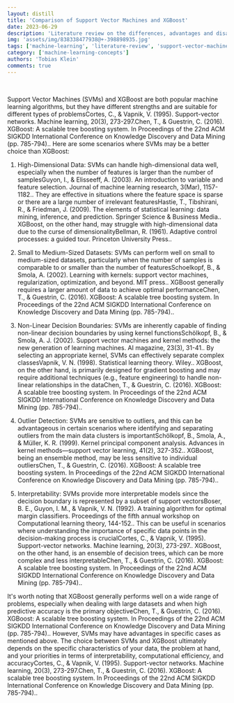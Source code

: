 ```yaml
---
layout: distill
title: 'Comparison of Support Vector Machines and XGBoost'
date: 2023-06-29
description: 'Literature review on the differences, advantages and disadvantages of the two models'
img: 'assets/img/838338477938@+-398898935.jpg'
tags: ['machine-learning', 'literature-review', 'support-vector-machine', 'xgboost', 'comparison']
category: ['machine-learning-concepts']
authors: 'Tobias Klein'
comments: true
---
```

<br>

Support Vector Machines (SVMs) and XGBoost are both popular machine learning algorithms, but they have different strengths and are suitable for different types of problems<d-footnote>Cortes, C., & Vapnik, V. (1995). Support-vector networks. Machine learning, 20(3), 273-297.</d-footnote><d-footnote>Chen, T., & Guestrin, C. (2016). XGBoost: A scalable tree boosting system. In Proceedings of the 22nd ACM SIGKDD International Conference on Knowledge Discovery and Data Mining (pp. 785-794).</d-footnote>. Here are some scenarios where SVMs may be a better choice than XGBoost:

1. High-Dimensional Data: SVMs can handle high-dimensional data well, especially when the number of features is larger than the number of samples<d-footnote>Guyon, I., & Elisseeff, A. (2003). An introduction to variable and feature selection. Journal of machine learning research, 3(Mar), 1157-1182.</d-footnote>. They are effective in situations where the feature space is sparse or there are a large number of irrelevant features<d-footnote>Hastie, T., Tibshirani, R., & Friedman, J. (2009). The elements of statistical learning: data mining, inference, and prediction. Springer Science & Business Media.</d-footnote>. XGBoost, on the other hand, may struggle with high-dimensional data due to the curse of dimensionality<d-footnote>Bellman, R. (1961). Adaptive control processes: a guided tour. Princeton University Press.</d-footnote>.

2. Small to Medium-Sized Datasets: SVMs can perform well on small to medium-sized datasets, particularly when the number of samples is comparable to or smaller than the number of features<d-footnote>Schoelkopf, B., & Smola, A. (2002). Learning with kernels: support vector machines, regularization, optimization, and beyond. MIT press.</d-footnote>. XGBoost generally requires a larger amount of data to achieve optimal performance<d-footnote>Chen, T., & Guestrin, C. (2016). XGBoost: A scalable tree boosting system. In Proceedings of the 22nd ACM SIGKDD International Conference on Knowledge Discovery and Data Mining (pp. 785-794).</d-footnote>.

3. Non-Linear Decision Boundaries: SVMs are inherently capable of finding non-linear decision boundaries by using kernel functions<d-footnote>Schölkopf, B., & Smola, A. J. (2002). Support vector machines and kernel methods: the new generation of learning machines. AI magazine, 23(3), 31-41.</d-footnote>. By selecting an appropriate kernel, SVMs can effectively separate complex classes<d-footnote>Vapnik, V. N. (1998). Statistical learning theory. Wiley.</d-footnote>. XGBoost, on the other hand, is primarily designed for gradient boosting and may require additional techniques (e.g., feature engineering) to handle non-linear relationships in the data<d-footnote>Chen, T., & Guestrin, C. (2016). XGBoost: A scalable tree boosting system. In Proceedings of the 22nd ACM SIGKDD International Conference on Knowledge Discovery and Data Mining (pp. 785-794).</d-footnote>.

4. Outlier Detection: SVMs are sensitive to outliers, and this can be advantageous in certain scenarios where identifying and separating outliers from the main data clusters is important<d-footnote>Schölkopf, B., Smola, A., & Müller, K. R. (1999). Kernel principal component analysis. Advances in kernel methods—support vector learning, 41(2), 327-352.</d-footnote>. XGBoost, being an ensemble method, may be less sensitive to individual outliers<d-footnote>Chen, T., & Guestrin, C. (2016). XGBoost: A scalable tree boosting system. In Proceedings of the 22nd ACM SIGKDD International Conference on Knowledge Discovery and Data Mining (pp. 785-794).</d-footnote>.

5. Interpretability: SVMs provide more interpretable models since the decision boundary is represented by a subset of support vectors<d-footnote>Boser, B. E., Guyon, I. M., & Vapnik, V. N. (1992). A training algorithm for optimal margin classifiers. Proceedings of the fifth annual workshop on Computational learning theory, 144-152.</d-footnote>. This can be useful in scenarios where understanding the importance of specific data points in the decision-making process is crucial<d-footnote>Cortes, C., & Vapnik, V. (1995). Support-vector networks. Machine learning, 20(3), 273-297.</d-footnote>. XGBoost, on the other hand, is an ensemble of decision trees, which can be more complex and less interpretable<d-footnote>Chen, T., & Guestrin, C. (2016). XGBoost: A scalable tree boosting system. In Proceedings of the 22nd ACM SIGKDD International Conference on Knowledge Discovery and Data Mining (pp. 785-794).</d-footnote>.

It's worth noting that XGBoost generally performs well on a wide range of problems, especially when dealing with large datasets and when high predictive accuracy is the primary objective<d-footnote>Chen, T., & Guestrin, C. (2016). XGBoost: A scalable tree boosting system. In Proceedings of the 22nd ACM SIGKDD International Conference on Knowledge Discovery and Data Mining (pp. 785-794).</d-footnote>. However, SVMs may have advantages in specific cases as mentioned above. The choice between SVMs and XGBoost ultimately depends on the specific characteristics of your data, the problem at hand, and your priorities in terms of interpretability, computational efficiency, and accuracy<d-footnote>Cortes, C., & Vapnik, V. (1995). Support-vector networks. Machine learning, 20(3), 273-297.</d-footnote><d-footnote>Chen, T., & Guestrin, C. (2016). XGBoost: A scalable tree boosting system. In Proceedings of the 22nd ACM SIGKDD International Conference on Knowledge Discovery and Data Mining (pp. 785-794).</d-footnote>.
